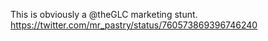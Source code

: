 This is obviously a @theGLC marketing stunt. https://twitter.com/mr_pastry/status/760573869396746240